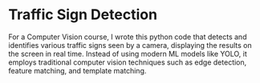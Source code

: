 # Traffic Sign Detection
 For a Computer Vision course, I wrote this python code that detects and identifies various traffic signs seen by a camera, displaying the results on the screen in real time. Instead of using modern ML models like YOLO, it employs traditional computer vision techniques such as edge detection, feature matching, and template matching.
